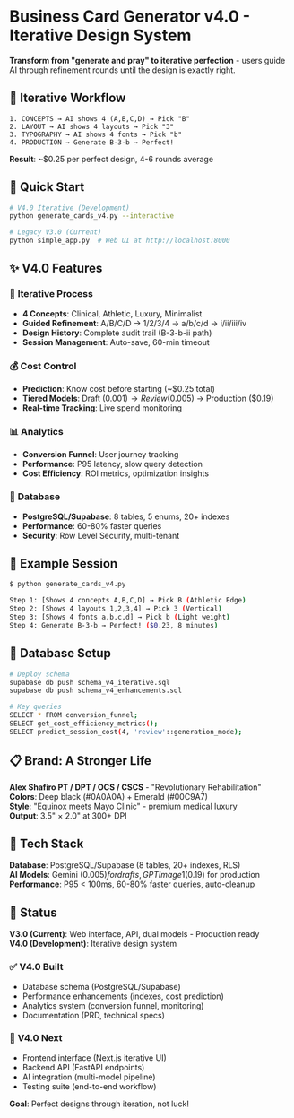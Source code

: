 # Business Card Generator v4.0 - Iterative Design System

**Transform from "generate and pray" to iterative perfection** - users guide AI through refinement rounds until the design is exactly right.

## 🔄 Iterative Workflow

```
1. CONCEPTS → AI shows 4 (A,B,C,D) → Pick "B"
2. LAYOUT → AI shows 4 layouts → Pick "3" 
3. TYPOGRAPHY → AI shows 4 fonts → Pick "b"
4. PRODUCTION → Generate B-3-b → Perfect!
```

**Result**: ~$0.25 per perfect design, 4-6 rounds average

## 🚀 Quick Start

```bash
# V4.0 Iterative (Development)
python generate_cards_v4.py --interactive

# Legacy V3.0 (Current)
python simple_app.py  # Web UI at http://localhost:8000
```

## ✨ V4.0 Features

### 🔄 **Iterative Process**
- **4 Concepts**: Clinical, Athletic, Luxury, Minimalist
- **Guided Refinement**: A/B/C/D → 1/2/3/4 → a/b/c/d → i/ii/iii/iv
- **Design History**: Complete audit trail (B-3-b-ii path)
- **Session Management**: Auto-save, 60-min timeout

### 💰 **Cost Control**
- **Prediction**: Know cost before starting (~$0.25 total)
- **Tiered Models**: Draft ($0.001) → Review ($0.005) → Production ($0.19)
- **Real-time Tracking**: Live spend monitoring

### 📊 **Analytics**
- **Conversion Funnel**: User journey tracking
- **Performance**: P95 latency, slow query detection
- **Cost Efficiency**: ROI metrics, optimization insights

### 💾 **Database**
- **PostgreSQL/Supabase**: 8 tables, 5 enums, 20+ indexes
- **Performance**: 60-80% faster queries
- **Security**: Row Level Security, multi-tenant

## 🎨 Example Session

```bash
$ python generate_cards_v4.py

Step 1: [Shows 4 concepts A,B,C,D] → Pick B (Athletic Edge)
Step 2: [Shows 4 layouts 1,2,3,4] → Pick 3 (Vertical)
Step 3: [Shows 4 fonts a,b,c,d] → Pick b (Light weight)
Step 4: Generate B-3-b → Perfect! ($0.23, 8 minutes)
```

## 🔧 Database Setup

```bash
# Deploy schema
supabase db push schema_v4_iterative.sql
supabase db push schema_v4_enhancements.sql

# Key queries
SELECT * FROM conversion_funnel;
SELECT get_cost_efficiency_metrics();
SELECT predict_session_cost(4, 'review'::generation_mode);
```

## 📋 Brand: A Stronger Life

**Alex Shafiro PT / DPT / OCS / CSCS** - "Revolutionary Rehabilitation"  
**Colors**: Deep black (#0A0A0A) + Emerald (#00C9A7)  
**Style**: "Equinox meets Mayo Clinic" - premium medical luxury  
**Output**: 3.5" × 2.0" at 300+ DPI

## 🔧 Tech Stack

**Database**: PostgreSQL/Supabase (8 tables, 20+ indexes, RLS)  
**AI Models**: Gemini ($0.005) for drafts, GPT Image 1 ($0.19) for production  
**Performance**: P95 < 100ms, 60-80% faster queries, auto-cleanup

## 🚀 Status

**V3.0 (Current)**: Web interface, API, dual models - Production ready  
**V4.0 (Development)**: Iterative design system

### ✅ **V4.0 Built**
- Database schema (PostgreSQL/Supabase) 
- Performance enhancements (indexes, cost prediction)
- Analytics system (conversion funnel, monitoring)
- Documentation (PRD, technical specs)

### 🚧 **V4.0 Next**
- Frontend interface (Next.js iterative UI)
- Backend API (FastAPI endpoints) 
- AI integration (multi-model pipeline)
- Testing suite (end-to-end workflow)

**Goal**: Perfect designs through iteration, not luck!
